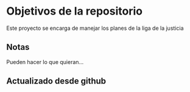 # Objetivos de la repositorio

Este proyecto se encarga de manejar los planes de la liga de la justicia


## Notas
Pueden hacer lo que quieran...
## Actualizado desde github
